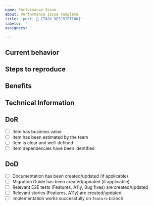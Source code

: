 ```yaml
---
name: Performance Issue
about: Performance Issue Template
title: 'perf: 🚀 [TASK_DESCRIPTION]'
labels: ''
assignees: ''

---
```


## Current behavior

## Steps to reproduce

## Benefits

## Technical Information

## DoR
- [ ] Item has business value
- [ ] Item has been estimated by the team
- [ ] Item is clear and well-defined
- [ ] Item dependencies have been identified

## DoD
- [ ] Documentation has been created/updated (if applicable)
- [ ] Migration Guide has been created/updated (if applicable)
- [ ] Relevant E2E tests (Features, A11y, Bug fixes) are created/updated
- [ ] Relevant stories (Features, A11y) are created/updated
- [ ] Implementation works successfully on `feature` branch
